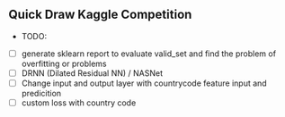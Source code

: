 ## Quick Draw Kaggle Competition 

- TODO: 

- [ ] generate sklearn report to evaluate valid_set and find the problem of overfitting or problems
- [ ] DRNN (Dilated Residual NN) / NASNet 
- [ ] Change input and output layer with countrycode feature input and predicition
- [ ] custom loss with country code
